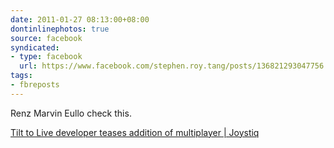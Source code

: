 ```yaml
---
date: 2011-01-27 08:13:00+08:00
dontinlinephotos: true
source: facebook
syndicated:
- type: facebook
  url: https://www.facebook.com/stephen.roy.tang/posts/136821293047756
tags:
- fbreposts
---
```


Renz Marvin Eullo check this.

[Tilt to Live developer teases addition of multiplayer | Joystiq](http://www.joystiq.com/2011/01/26/tilt-to-live-developer-teases-addition-of-multiplayer/)